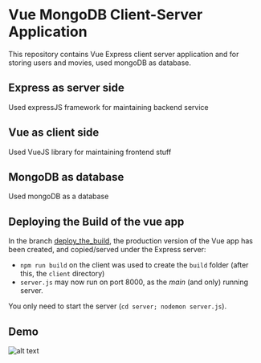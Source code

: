 # Vue MongoDB Client-Server Application

This repository contains Vue Express client server application and for storing users and movies, used mongoDB as database.

## Express as server side

Used expressJS framework for maintaining backend service

## Vue as client side

Used VueJS library for maintaining frontend stuff

## MongoDB as database

Used mongoDB as a database

## Deploying the Build of the vue app

In the branch [deploy_the_build](https://github.com/ashique12009/express-vue-mongodb-blog), the production version of the Vue app has been created, and copied/served under the Express server:

 * `npm run build` on the client was used to create the `build` folder (after this, the `client` directory)
 * `server.js` may now run on port 8000, as the _main_ (and only) running server.

 You only need to start the server (`cd server; nodemon server.js`).

## Demo

![alt text](https://github.com/ashique12009/express-vue-mongodb-blog/blob/main/demo.gif)
